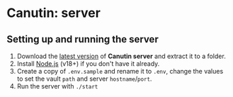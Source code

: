 # Canutin: server

## Setting up and running the server

1. Download the [latest version](https://github.com/Canutin/desktop/releases) of **Canutin server** and extract it to a folder.
2. Install [Node.js](https://nodejs.org/) (v18+) if you don't have it already.
3. Create a copy of `.env.sample` and rename it to `.env`, change the values to set the vault `path` and server `hostname`/`port`.
4. Run the server with `./start`
